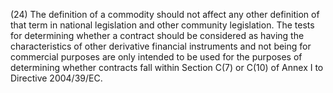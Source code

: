 (24) The definition of a commodity should not affect any other definition of that term in national legislation and other community legislation. The tests for determining whether a contract should be considered as having the characteristics of other derivative financial instruments and not being for commercial purposes are only intended to be used for the purposes of determining whether contracts fall within Section C(7) or C(10) of Annex I to Directive 2004/39/EC.